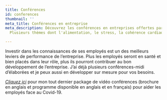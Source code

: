 ```yaml
---
title: Conférences
id: conferences
thumbnail: ''
meta_title: Conférences en entreprise
meta_description: Découvrez les conférences en entreprises offertes par Nancy Bilodeau.
  Plusieurs thèmes dont l'alimentation, le stress, la cohérence cardiaque et la méditation.

---
```

Investir dans les connaissances de ses employés est un des meilleurs leviers de performance de l’entreprise. Plus les employés seront en santé et bien placés dans leur rôle, plus ils pourront contribuer au bon développement de l’entreprise. J’ai déjà plusieurs conférences-midi d’élaborées et je peux aussi en développer sur mesure pour vos besoins.

[_Cliquez ici_](https://cours.nancybilodeau.com/officewellnessrescue) pour mon tout dernier package de vidéo conférences (brochure en anglais et programme disponible en anglais et en français) pour aider les employés face au Covid-19.